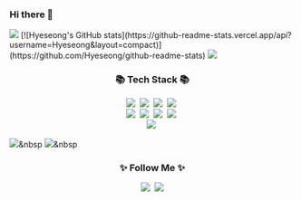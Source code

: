 ### Hi there 👋
<img src="https://capsule-render.vercel.app/api?type=slice&color=FFD8D8&height=300&section=header&text=HyeseongUm&fontSize=90&fontColor=353535"/>
[![Hyeseong's GitHub stats](https://github-readme-stats.vercel.app/api?username=Hyeseong&layout=compact)](https://github.com/Hyeseong/github-readme-stats)
<a href="https://seong-ee.tistory.com/" target="_blank"><img src="https://img.shieds.io/badge/Tstory-E3C4FF?style=뱃지모양&logo=#000000&logoColor=로고색상"/></a>

<!--
**hyeseongUm/hyeseongUm** is a ✨ _special_ ✨ repository because its `README.md` (this file) appears on your GitHub profile.

Here are some ideas to get you started:

- 🔭 I’m currently working on ...
- 🌱 I’m currently learning ...
- 👯 I’m looking to collaborate on ...
- 🤔 I’m looking for help with ...
- 💬 Ask me about ...
- 📫 How to reach me: ...
- 😄 Pronouns: ...
- ⚡ Fun fact: ...
-->
<h3 align="center">📚 Tech Stack 📚</h3>
<p align="center">
  <img src="https://img.shields.io/badge/Java-007396?style=flat-square&logo=Java&logoColor=white"/></a>&nbsp
  <img src="https://img.shields.io/badge/Python-3766AB?style=flat-square&logo=Python&logoColor=white"/></a>&nbsp 
  <img src="https://img.shields.io/badge/AWS-232F3E?style=flat-square&logo=Jsp&logoColor=white"/></a>&nbsp 
  <img src="https://img.shields.io/badge/Javascript-ffb13b?style=flat-square&logo=javascript&logoColor=white"/></a>&nbsp 
  <br>
  <img src="https://img.shields.io/badge/Spring-6DB33F?style=flat-square&logo=Spring&logoColor=white"/></a>&nbsp
  <img src="https://img.shields.io/badge/SpringBoot-6DB33F?style=flat-square&logo=SpringBoot&logoColor=white"/></a>&nbsp 
  <img src="https://img.shields.io/badge/Node.js-339933?style=flat-square&logo=Node.js&logoColor=white"/></a>&nbsp
  <img src="https://img.shields.io/badge/Express-000000?style=flat-square&logo=Express&logoColor=white"/></a>&nbsp
  <br>
  <img src="https://img.shields.io/badge/Mysql-E6B91E?style=flat-square&logo=MySql&logoColor=white"/></a>&nbsp 
  
  <img src="https://img.shields.io/badge/Docker-2496ED?style=flat-square&logo=html&logoColor=white"/></a>&nbsp 
  <img src="https://img.shields.io/badge/Jenkins-D24939?style=flat-square&logo=css&logoColor=white"/></a>&nbsp 
</p>

<h3 align="center">✨ Follow Me ✨</h3>
<p align="center">
  <a href="https://www.instagram.com/hyeseong_ee/"><img src="https://img.shields.io/badge/Instagram-E4405F?style=flat-square&logo=Instagram&logoColor=white&link=https://www.instagram.com/pretzel_2m3/"/></a>&nbsp
  <a href="mailto:nks0561@naver.com"><img src="https://img.shields.io/badge/Naver-d14836?style=flat-square&logo=Naver&logoColor=white&link=kimhyein7110@gmail.com"/></a>
</p>
